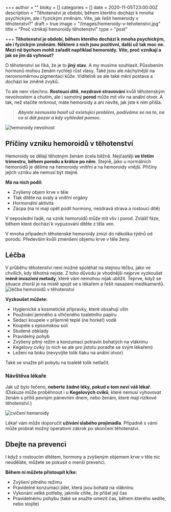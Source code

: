 +++
author = ""
bloky = []
categories = []
date = 2020-11-05T23:00:00Z
description = "Těhotenství je období, během kterého dochází k mnoha psychickým, ale i fyzickým změnám. Víte, jak řešit hemeroidy v těhotenství?"
draft = true
image = "/images/hemeroidy-v-tehotenstvi.jpg"
title = "Proč vznikají hemoroidy těhotenství"
type = "post"

+++
**Těhotenství je období, během kterého dochází k mnoha psychickým, ale i fyzickým změnám. Některé z nich jsou pozitivní, další už tak moc ne. Mezi ně bychom mohli zařadit například hemoroidy. Víte, proč vznikají a jak se jim dá vyhnout?**

O těhotenství se říká, že je to **jiný stav**. A my musíme souhlasit. Působením hormonů mohou ženám rychleji růst vlasy. Také jsou ale náchylnější na nerovnoměrnou pigmentaci kůže. Viditelně se ale také mění postava a dochází ke změně zvyků.

To ale není všechno. **Rostoucí dítě**, **nezdravé stravování** kvůli těhotenským nevolnostem a chutím, ale i samotný **porod** může mít vliv na anální otvor. A tak, než stačíte mrknout, máte hemoroidy a ani nevíte, jak jste k nim přišla.

> **_Abyste nemusela hasit už existující problém, podíváme se na to, na co si dát pozor a kdy vyhledat pomoc._**

![hemoroidy nevolnost](/images/hemeroidy-nevolnost.jpg)

## Příčiny vzniku hemoroidů v těhotenství

Hemoroidy se dělají těhotným ženám zcela běžně. Nejčastěji **ve třetím trimestru**, **během porodu a krátce po něm**. Stejně, jako u normálních hemoroidů je dělíme na hemoroidy vnitřní a na hemoroidy vnější. Příčiny jejich vzniku ale nemusí být stejné.

**Má na nich podíl:**

* Zvýšený objem krve v těle
* Tlak dítěte na svaly a vnitřní orgány
* Hormonální aktivita
* Zácpa (na ní mají opět podíl hormony, nezdravá strava a rostoucí dítě)

V neposlední řadě, na vznik hemoroidů může mít vliv i porod. Zvlášť fáze, během které dochází k vypuzování dítěte z těla ven.

V mnoha případech těhotenské hemoroidy zmizí do několika týdnů od porodu. Především kvůli zmenšení objemu krve v těle ženy.

## Léčba

  
V průběhu těhotenství není možné spoléhat na stejnou léčbu, jako ve chvílích, kdy těhotná nejste. Z toho důvodu je vhodnější nejprve vyzkoušet **méně invazivní metody**, které vám nemohou nijak ublížit. Teprve, když se situace zhorší je na místě spojit se s lékařem a řešit nasazení medikamentů.  
![léčba hemoroidů v těhotenství](/images/lecba-hemeroidu-v-tehotenstvi.jpg)

**Vyzkoušet můžete:**

* Hygienické a kosmetické přípravky, které obsahují vilín
* Používání jemného a vlhčeného toaletního papíru
* Sedací koupele v příjemně teplé (ne horké!) vodě
* Koupele s epsomskou solí
* Studené obklady
* Pravidelný pohyb
* Zvýšený pitný režim a konzumaci potravin bohatých na vlákninu
* Kegelovy cviky (o nich se ale pro jistotu poraďte se svým lékařem)
* Ležení na boku (nevyvíjíte tolik tlaku na anální otvor)

Také se snažte při pobytu na toaletě tolik netlačit.

### Návštěva lékaře

  
Jak už bylo řečeno, **neberte žádné léky, pokud o tom neví váš lékař**. (Diskuze může proběhnout i u **Kegelových cviků**, které nemusí vyhovovat ženám s příliš pevným pánevním dnem, nebo ženám, které mají rizikové těhotenství.)

![cvičení hemeroidy](/images/cviceni-hemeroidy.jpg)

Lékař vám může doporučit **užívání slabého projímadla**. Případně s vámi může probrat možný operativní zákrok po skončení těhotenství.

## Dbejte na prevenci

I když s rostoucím dítětem, hormony a zvýšeným objemem krve v těle nic neuděláte, můžete se pokusit o menší prevenci.

**Během ní můžete přistoupit k/ke:**

* Zvýšení pitného režimu
* Pravidelné konzumaci jídel, která jsou bohatá na vlákninu
* Vykonání velké potřeby, jakmile cítíte, že přišel její čas
* Pravidelnému pohybu (také se snažte omezit čas, během kterého sedíte, nebo stojíte)